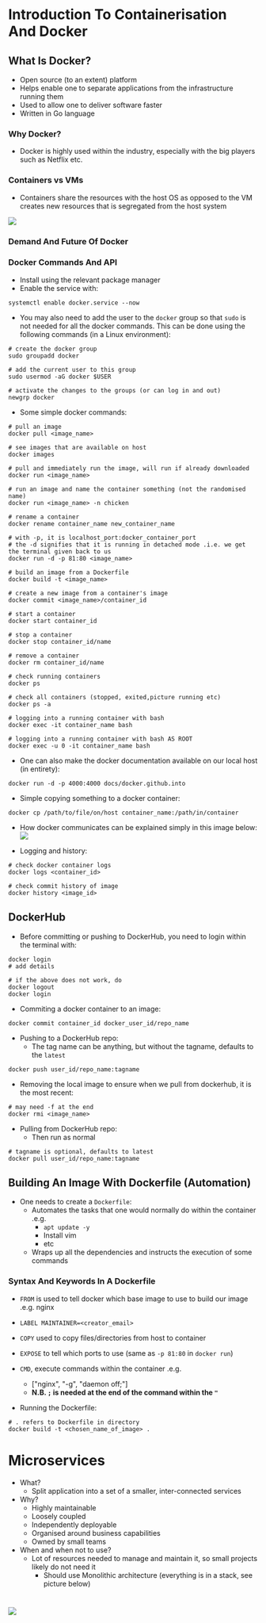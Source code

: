 # Introduction To Containerisation And Docker

## What Is Docker?

* Open source (to an extent) platform
* Helps enable one to separate applications from the infrastructure running them
* Used to allow one to deliver software faster
* Written in Go language

### Why Docker?

* Docker is highly used within the industry, especially with the big players such as Netflix etc.

### Containers vs VMs

* Containers share the resources with the host OS as opposed to the VM creates new resources that is segregated from the host system

![](https://www.sdxcentral.com/wp-content/uploads/2019/05/ContainersvsVMs_Image.jpg)

### Demand And Future Of Docker

### Docker Commands And API

* Install using the relevant package manager
* Enable the service with:
```
systemctl enable docker.service --now
```

* You may also need to add the user to the `docker` group so that `sudo` is not needed for all the docker commands. This can be done using the following commands (in a Linux environment):
```
# create the docker group
sudo groupadd docker

# add the current user to this group
sudo usermod -aG docker $USER

# activate the changes to the groups (or can log in and out)
newgrp docker
```

* Some simple docker commands:
```
# pull an image
docker pull <image_name>

# see images that are available on host
docker images

# pull and immediately run the image, will run if already downloaded
docker run <image_name>

# run an image and name the container something (not the randomised name)
docker run <image_name> -n chicken

# rename a container
docker rename container_name new_container_name

# with -p, it is localhost_port:docker_container_port
# the -d signifies that it is running in detached mode .i.e. we get the terminal given back to us
docker run -d -p 81:80 <image_name>

# build an image from a Dockerfile
docker build -t <image_name>

# create a new image from a container's image
docker commit <image_name>/container_id

# start a container
docker start container_id

# stop a container
docker stop container_id/name

# remove a container
docker rm container_id/name

# check running containers
docker ps

# check all containers (stopped, exited,picture running etc)
docker ps -a

# logging into a running container with bash
docker exec -it container_name bash

# logging into a running container with bash AS ROOT
docker exec -u 0 -it container_name bash
```

* One can also make the docker documentation available on our local host (in entirety):
```
docker run -d -p 4000:4000 docs/docker.github.into
```
* Simple copying something to a docker container:
```
docker cp /path/to/file/on/host container_name:/path/in/container
```
* How docker communicates can be explained simply in this image below:
![](https://docs.docker.com/engine/images/architecture.svg)

* Logging and history:
```
# check docker container logs
docker logs <container_id>

# check commit history of image
docker history <image_id>
```

## DockerHub

* Before committing or pushing to DockerHub, you need to login within the terminal with:
```
docker login
# add details

# if the above does not work, do
docker logout
docker login
```

* Commiting a docker container to an image:
```
docker commit container_id docker_user_id/repo_name
```

* Pushing to a DockerHub repo:
	* The tag name can be anything, but without the tagname, defaults to the `latest`
```
docker push user_id/repo_name:tagname
```

* Removing the local image to ensure when we pull from dockerhub, it is the most recent:
```
# may need -f at the end
docker rmi <image_name>
```

* Pulling from DockerHub repo:
	* Then run as normal
```
# tagname is optional, defaults to latest
docker pull user_id/repo_name:tagname
```

## Building An Image With Dockerfile (Automation)

* One needs to create a `Dockerfile`:
	* Automates the tasks that one would normally do within the container .e.g.
		- `apt update -y`
		- Install vim
		- etc
	* Wraps up all the dependencies and instructs the execution of some commands

### Syntax And Keywords In A Dockerfile

* `FROM` is used to tell docker which base image to use to build our image .e.g. nginx
* `LABEL MAINTAINER=<creator_email>`
* `COPY` used to copy files/directories from host to container
* `EXPOSE` to tell which ports to use (same as `-p 81:80` in `docker run`)
* `CMD`, execute commands within the container .e.g.
	- ["nginx", "-g", "daemon off;"]
	- **N.B. `;` is needed at the end of the command within the `"`**

* Running the Dockerfile:
```
# . refers to Dockerfile in directory
docker build -t <chosen_name_of_image> .
```

# Microservices

* What?
	* Split application into a set of a smaller, inter-connected services
* Why?
	* Highly maintainable
	* Loosely coupled
	* Independently deployable
	* Organised around business capabilities
	* Owned by small teams
* When and when not to use?
	* Lot of resources needed to manage and maintain it, so small projects likely do not need it
		* Should use Monolithic architecture (everything is in a stack, see picture below)
#
![](https://external-content.duckduckgo.com/iu/?u=https%3A%2F%2Francher.com%2Fimg%2Fblog%2F2019%2Fmicroservices-vs-monolithic-architectures%2Fmicroservices-and-monolithic-architectures.jpg&f=1&nofb=1)
